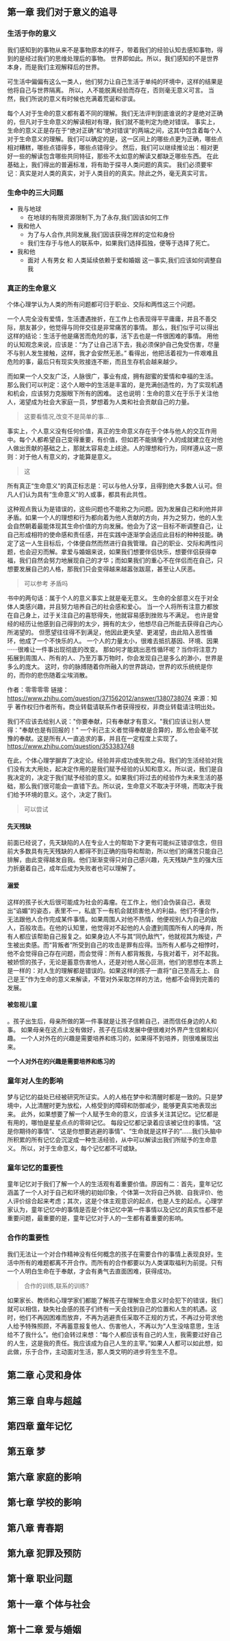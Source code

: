 ##  第一章 我们对于意义的追寻
###   生活于你的意义
我们感知到的事物从来不是事物原本的样子，带着我们的经验认知去感知事物，得到的是经过我们的思维处理后的事物。
世界即如此。所以，我们感知的不是世界本身，而是我们主观解释后的世界。

可生活中偏偏有这么一类人，他们努力让自己生活于单纯的环境中，这样的结果是他将自己与世界隔离。
所以，人不能脱离经验而存在，否则毫无意义可言。
当然，我们所说的意义有时候也充满着荒诞和谬误。

每个人对于生命的意义都有着不同的理解。我们无法评判到底谁说的才是绝对正确的，但凡对于生命意义的解读相对有理，我们就不能判定为绝对错误。
事实上，生命的意义正是存在于“绝对正确”和“绝对错误”的两端之间，这其中包含着每个人对于生命意义的理解。我们可以确定的是，这一区间上的哪些点更为正确，哪些点相对糟糕，哪些点错得多，哪些点错得少。
然后，我们可以继续推论出：相对更好一些的解读包含哪些共同特征，那些不太如意的解读又都缺乏哪些东西。
在此基础上，我们得出的普遍标准，将有助于探寻人类问题的真实。
我们必须要牢记：真实是对人类的真实，对于人类目的的真实。除此之外，毫无真实可言。

###   生命中的三大问题
* 我与地球
  * 在地球的有限资源限制下,为了永存,我们因该如何工作
* 我和他人
  * 为了与人合作,共同发展,我们因该获得怎样的定位和身份
  * 我们生存于与他人的联系中，如果我们选择孤独，便等于选择了死亡。
* 我和他
  * 面对 人有男女 和 人类延续依赖于爱和婚姻 这一事实,我们应该如何调整自我


###   真正的生命意义
个体心理学认为人类的所有问题都可归于职业、交际和两性这三个问题。

一个人完全没有爱情，生活遭遇挫折，在工作上也表现得平平庸庸，并且不善交际，朋友甚少，他觉得与同伴交往是非常痛苦的事情。
那么，我们似乎可以得出这样的结论：生活于他是痛苦而危险的事，活下去也是一件很困难的事情。
用他的认知观念来说，应该是：“为了让自己活下去，我必须保护自己免受伤害，尽量不与别人发生接触，这样，我才会安然无恙。”
看得出，他把活着视为一件艰难且危险的事，最后只有现实失败接连不断，而且生存机会越来越少。

而如果一个人交友广泛，人脉很广，事业有成，拥有甜蜜的爱情和幸福的生活。
那么我们可以判定：这个人眼中的生活是丰富的，是充满创造性的，为了实现机遇和机会，应该努力克服眼下所有的困难。
这也说明：生命的意义在于乐于关注他人，渴望成为社会大家庭一员，梦想着为人类和社会贡献自己的力量。

> 这要看情况,改变不是简单的事...


事实上，个人意义没有任何价值，真正的生命意义存在于个体与他人的交互作用中。每个人都希望自己变得重要，有价值，但如若不能搞懂个人的成就建立在对他人做出贡献的基础之上，那就太容易走上歧途。人的理想和行为，同样遵从这一原则：对于他人有意义的，才能算是意义。

> 这

所有真正“生命意义”的真正标志是：可以与他人分享，且得到绝大多数人认可。但凡人们认为具有“生命意义”的人或事，都具有此共性。

这种观点我认为是错误的，这些问题也不能称之为问题。因为发展自己和利他并非矛盾。如果一个人的理想和行为都向着为他人贡献的方向，并为之努力，他的人生会自然朝着最能体现其生命价值的方向发展。他会为了这一目标不断调整自己，让自己形成相符的使命感和责任感，并在实践中逐渐学会适应此目标的种种技能。确定了这一人生目标后，个体便自然而然进行自我管理。自己的职业、交际和两性问题，也会迎刃而解。拿爱与婚姻来说，如果我们想要伴侣快乐，想要伴侣获得幸福，我们自然会努力地展现自己的才华；而如果我们的重心不在伴侣而在自己，只想要发展自己的人格，那我们只会变得越来越嚣张跋扈，甚至让人厌恶。
> 可以参考
> 矛盾吗


书中的两句话：属于个人的意义事实上就是毫无意义。
生命的全部意义在于对全体人类感兴趣，并且努力培养自己的社会感和爱心。
当一个人将所有注意力都放在自己身上，过于关注自己的喜怒得失，他就容易感到挫败与不满足。
也许是曾经的经历让他感到自己得到的太少，拥有的太少，他想尽自己所能去获得自己内心所渴望的。
但愿望往往得不到满足，他因此更失望、更渴望，由此陷入恶性循环，他成了一个不快乐的人。
一个人的力量太小，很难去抵抗基因、环境、因果······很难让一件事出现彻底的改变。
那如何才能跳出恶性循环呢？当你将注意力拓展到周围人、所有的人、乃至万事万物时，你会发现自己是多么的渺小，世界是多么的庞大。
这时，你的脉搏随着你所融入的世界跳动，世界的欢乐统统是你的，而你的悲伤随着尘埃消散。

作者：零零零零
链接：https://www.zhihu.com/question/371562012/answer/1380738074
来源：知乎
著作权归作者所有。商业转载请联系作者获得授权，非商业转载请注明出处。


我们不应该去给别人说："你要奉献，只有奉献才有意义。"我们应该让别人觉得："奉献也是有回报的！"
一个利己主义者觉得奉献是合算的，那么他会毫不犹豫的奉献。这是所有人一直追求的事，并且在一定程度上实现了。
https://www.zhihu.com/question/353383748


在此，个体心理学摒弃了决定论。经验并非成功或失败之母。我们的生活经验对我们没有太大用处，起决定作用的是我们赋予经验的认知和意义。所以说，我们是自我决定的，决定于我们赋予经验的意义。如果我们将过去的经验作为未来生活的基础，那么我们很可能会一直错下去。所以说，生命意义不取决于环境，而取决于我们给予环境的意义。这个，决定了我们。
> 可以尝试
####    先天残缺
前面已经说了，先天缺陷的人在专业人士的帮助下才更有可能纠正错谬信念，但目前大多数具有先天残缺的人都得不到正确的指导和帮助，所以他们的痛苦只能自己排解，由此变得越发自我。他们渐渐变得只对自己感兴趣，先天残缺产生的强大压力折磨着自己，成年后成为失败者也可以理解了。

####    溺爱
这样的孩子长大后很可能成为社会的毒瘤。在工作上，他们会伪装自己，表现出“谄媚”的姿态，表里不一，私底下一有机会就损害他人的利益。他们不懂合作，无法跟他人合作完成某件事情。如果周围人对他不热情，他便视别人为自己的敌人，百般攻击。在他的认知里，他觉得对不起他的人会遭到周围所有人的唾弃，所有人都应该帮助自己报复之。如果身边人不与其“同仇敌忾”，他就视其为叛徒，产生被出卖感。而“背叛者”所受到自己的攻击是罪有应得。当所有人都与之相悖时，他不会觉得自己存在问题，而会觉得：所有人都背叛我，与我对着干，对不起我。被娇惯的孩子，无论是蓄意伤害他人，还是对他人居心叵测，他们的思想在本质上是一样的：对人生的理解都是错误的。如果这样的孩子一直将“自己至高无上、自己是王”作为生命的意义来解读，不管对外采取怎样的方法，他都不会得到完善的发展。

####    被忽视儿童
。孩子出生后，母亲所做的第一件事就是让孩子信赖自己，进而信任身边的人和事。
如果母亲在这点上没有做好，孩子在后续发展中便很难对外界产生信赖和兴趣。
一个人对外在的兴趣是需要培养和练习的，如果得不到培养，则很难展现出来。

**一个人对外在的兴趣是需要培养和练习的**


###   童年对人生的影响
梦与记忆的益处已经被研究所证实。人的人格在梦中和清醒时都是一致的。只是梦境中，人比清醒时更为放松，人格受到的障碍和防御减少，能够更真实地表现出来。
此外，如果想要了解一个人赋予生命的意义，应该多关注其记忆。记忆都是有用的，哪怕是星星点点的零碎记忆。
每段记忆都记录着应该被记住的事情。“这是你期待的事情”、“这是你想要逃避的事情”、“生命就是这样子的”……我们头脑中所积累的所有记忆会沉淀成一种生活经验，从中可以解读出我们所赋予的生命意义。
所以，对于生命意义，每个记忆都不可或缺。



###   童年记忆的重要性
童年记忆对于我们了解一个人的生活观有着重要价值。原因有二：首先，童年记忆涵盖了一个人对于自己和环境的初始印象，个体第一次将自己外貌、自我评价、他人评价综合起来考虑；其次，这是个体主观意识的起点，也是人生的起点。心理学家认为，童年记忆中的事情是否是个体记忆中第一件事情以及记忆的真实性都不是重要问题，最重要的是，童年记忆对于人的一生都有着重要的影响。


###   合作的重要性
我们无法让一个对合作精神没有任何概念的孩子在需要合作的事情上表现良好。生活中所有的难题都离不开合作。而所有的合作都要以为人类谋取福利为前提。只有一个人明白生命在于奉献，才会有勇气去直面困难，获得成功。
> 合作的训练,联系的训练?


如果家长、教师和心理学家们都能了解孩子在理解生命意义时会犯下的错误，我们就可以相信，缺失社会感的孩子们终有一天会找到自己的位置和人生的机遇。这时，他们不再因困难而放弃，不再为逃避责任采取不正规的方式，不再过分苛求他人给予特殊照顾，不再蓄意报复他人、伤害他人，不再以为“人生没啥意思，生活给不了我什么”。他们会转过来想：“每个人都应该有自己的人生，我需要过好自己的人生，这是我的责任。我应该成为自己人生的主宰。”如果人人都可以如此想，如此做，乐于合作，主动面对生活，那人类文明的进步将生生不息。



##  第二章 心灵和身体
##  第三章 自卑与超越
##  第四章 童年记忆
##  第五章 梦
##  第六章 家庭的影响
##  第七章 学校的影响
##  第八章 青春期
##  第九章 犯罪及预防
##  第十章 职业问题
##  第十一章 个体与社会
##  第十二章 爱与婚姻
